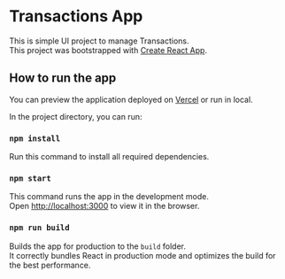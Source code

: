 # Transactions App

This is simple UI project to manage Transactions.  
This project was bootstrapped with [Create React App](https://github.com/facebook/create-react-app).

## How to run the app

You can preview the application deployed on [Vercel](https://transaction-app-beta.vercel.app/) or run in local.

In the project directory, you can run:

### `npm install`

Run this command to install all required dependencies.

### `npm start`

This command runs the app in the development mode.  
Open [http://localhost:3000](http://localhost:3000) to view it in the browser.

### `npm run build`

Builds the app for production to the `build` folder.  
It correctly bundles React in production mode and optimizes the build for the best performance.
